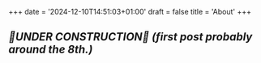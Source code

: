 +++
date = '2024-12-10T14:51:03+01:00'
draft = false
title = 'About'
+++

## _**🔨UNDER CONSTRUCTION🔨 (first post probably around the 8th.)**_ 